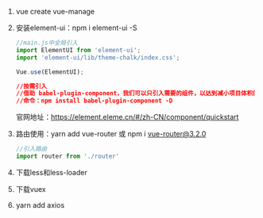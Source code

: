 1. vue create vue-manage

2. 安装element-ui：npm i element-ui -S

   ```javascript
   //main.js中全局引入
   import ElementUI from 'element-ui';
   import 'element-ui/lib/theme-chalk/index.css';
   
   Vue.use(ElementUI);
   ```

   ```json
   //按需引入
   //借助 babel-plugin-component，我们可以只引入需要的组件，以达到减小项目体积的目的。首先，安装 babel-plugin-component：
   //命令：npm install babel-plugin-component -D
   
   ```

   官网地址：https://element.eleme.cn/#/zh-CN/component/quickstart

3. 路由使用：yarn add vue-router 或 npm i vue-router@3.2.0

   ```js
   //引入路由
   import router from './router'
   ```

4. 下载less和less-loader

5. 下载vuex

6. yarn add axios
